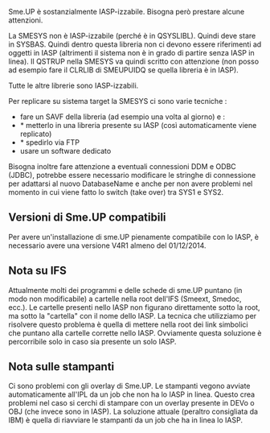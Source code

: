 Sme.UP è sostanzialmente IASP-izzabile. Bisogna però prestare alcune attenzioni.

La SMESYS non è IASP-izzabile (perché è in QSYSLIBL). Quindi deve stare in SYSBAS.
Quindi dentro questa libreria non ci devono essere riferimenti ad oggetti in IASP (altrimenti il sistema non è in grado di partire senza IASP in linea).
Il QSTRUP nella SMESYS va quindi scritto con attenzione (non posso ad esempio fare il CLRLIB di SMEUPUIDQ se quella libreria è in IASP).

Tutte le altre librerie sono IASP-izzabili.

Per replicare su sistema target la SMESYS ci sono varie tecniche : 
-  fare un SAVF della libreria (ad esempio una volta al giorno) e : 
- \* metterlo in una libreria presente su IASP (così automaticamente viene replicato)
- \* spedirlo via FTP
-  usare un software dedicato

Bisogna inoltre fare attenzione a eventuali connessioni DDM e ODBC (JDBC), potrebbe essere necessario modificare le stringhe di connessione per adattarsi al nuovo DatabaseName e anche per non avere problemi nel momento in cui viene fatto lo switch (take over) tra SYS1 e SYS2.

## Versioni di Sme.UP compatibili
Per avere un'installazione di sme.UP pienamente compatibile con lo IASP, è necessario avere una versione V4R1 almeno del 01/12/2014.

## Nota su IFS
Attualmente molti dei programmi e delle schede di sme.UP puntano (in modo non modificabile) a cartelle nella root dell'IFS (Smeext, Smedoc, ecc.). Le cartelle presenti nello IASP non figurano direttamente sotto la root, ma sotto la "cartella" con il nome dello IASP.
La tecnica che utilizziamo per risolvere questo problema è quella di mettere nella root dei link simbolici che puntano alla cartelle corrette nello IASP.
Ovviamente questa soluzione è percorribile solo in caso sia presente un solo IASP.

## Nota sulle stampanti
Ci sono problemi con gli overlay di Sme.UP. Le stampanti vegono avviate automaticamente all'IPL da un job che non ha lo IASP in linea. Questo crea problemi nel caso si cerchi di stampare con un overlay presente in DEVo o OBJ (che invece sono in IASP).
La soluzione attuale (peraltro consigliata da IBM) è quella di riavviare le stampanti da un job che ha in linea lo IASP.
